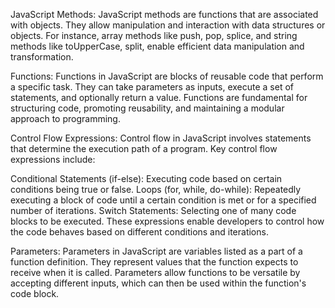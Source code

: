 JavaScript Methods:
JavaScript methods are functions that are associated with objects. They allow manipulation and interaction with data structures or objects. For instance, array methods like push, pop, splice, and string methods like toUpperCase, split, enable efficient data manipulation and transformation.

Functions:
Functions in JavaScript are blocks of reusable code that perform a specific task. They can take parameters as inputs, execute a set of statements, and optionally return a value. Functions are fundamental for structuring code, promoting reusability, and maintaining a modular approach to programming.

Control Flow Expressions:
Control flow in JavaScript involves statements that determine the execution path of a program. Key control flow expressions include:

Conditional Statements (if-else): Executing code based on certain conditions being true or false.
Loops (for, while, do-while): Repeatedly executing a block of code until a certain condition is met or for a specified number of iterations.
Switch Statements: Selecting one of many code blocks to be executed.
These expressions enable developers to control how the code behaves based on different conditions and iterations.

Parameters:
Parameters in JavaScript are variables listed as a part of a function definition. They represent values that the function expects to receive when it is called. Parameters allow functions to be versatile by accepting different inputs, which can then be used within the function's code block.
